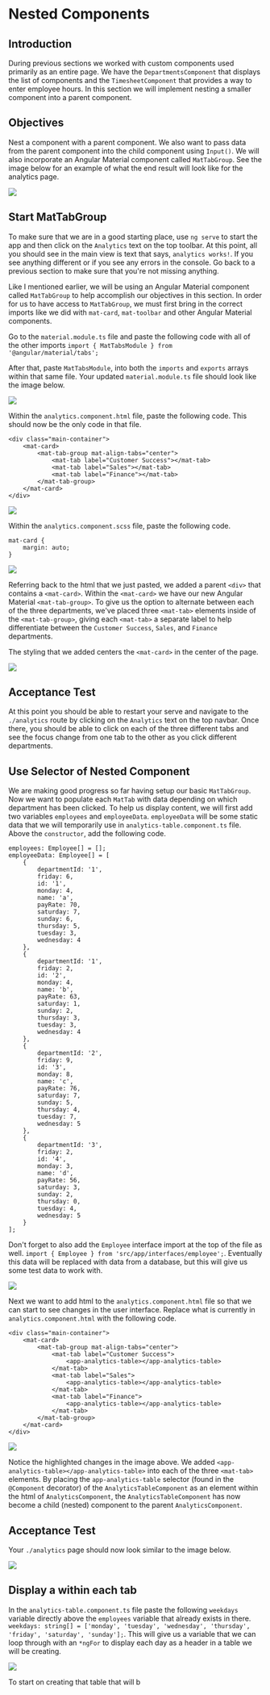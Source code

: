 # Nested Components

## Introduction
During previous sections we worked with custom components used primarily as an entire page. We have the `DepartmentsComponent` that displays the list of components and the `TimesheetComponent` that provides a way to enter employee hours. In this section we will implement nesting a smaller component into a parent component.

## Objectives
Nest a component with a parent component. We also want to pass data from the parent component into the child component using `Input()`. We will also incorporate an Angular Material component called `MatTabGroup`. See the image below for an example of what the end result will look like for the analytics page.

![](img/analytics_example.png)


## Start MatTabGroup

To make sure that we are in a good starting place, use `ng serve` to start the app and then click on the `Analytics` text on the top toolbar. At this point, all you should see in the main view is text that says, `analytics works!`. If you see anything different or if you see any errors in the console. Go back to a previous section to make sure that you're not missing anything.

Like I mentioned earlier, we will be using an Angular Material component called `MatTabGroup` to help accomplish our objectives in this section. In order for us to have access to `MatTabGroup`, we must first bring in the correct imports like we did with `mat-card`, `mat-toolbar` and other Angular Material components.

Go to the `material.module.ts` file and paste the following code with all of the other imports `import { MatTabsModule } from '@angular/material/tabs';`

After that, paste `MatTabsModule`, into both the `imports` and `exports` arrays within that same file. Your updated `material.module.ts` file should look like the image below.

![](img/mat_tab_group_import.png)


Within the `analytics.component.html` file, paste the following code. This should now be the only code in that file.

```
<div class="main-container">
    <mat-card>
        <mat-tab-group mat-align-tabs="center">
            <mat-tab label="Customer Success"></mat-tab>
            <mat-tab label="Sales"></mat-tab>
            <mat-tab label="Finance"></mat-tab>
        </mat-tab-group>
    </mat-card>
</div>
```

![](img/tab_group_setup.png)


Within the `analytics.component.scss` file, paste the following code.

```
mat-card {
    margin: auto;
}
```

![](img/tab_group_styling.png)


Referring back to the html that we just pasted, we added a parent `<div>` that contains a `<mat-card>`. Within the `<mat-card>` we have our new Angular Material `<mat-tab-group>`. To give us the option to alternate between each of the three departments, we've placed three `<mat-tab>` elements inside of the `<mat-tab-group>`, giving each `<mat-tab>` a separate label to help differentiate between the `Customer Success`, `Sales`, and `Finance` departments.

The styling that we added centers the `<mat-card>` in the center of the page.

![](img/analytics_basic.png)


## Acceptance Test

At this point you should be able to restart your serve and navigate to the `./analytics` route by clicking on the `Analytics` text on the top navbar. Once there, you should be able to click on each of the three different tabs and see the focus change from one tab to the other as you click different departments.


## Use Selector of Nested Component

We are making good progress so far having setup our basic `MatTabGroup`. Now we want to populate each `MatTab` with data depending on which department has been clicked. To help us display content, we will first add two variables `employees` and `employeeData`. `employeeData` will be some static data that we will temporarily use in `analytics-table.component.ts` file. Above the `constructor`, add the following code.

```
employees: Employee[] = [];
employeeData: Employee[] = [
    {
        departmentId: '1',
        friday: 6,
        id: '1',
        monday: 4,
        name: 'a',
        payRate: 70,
        saturday: 7,
        sunday: 6,
        thursday: 5,
        tuesday: 3,
        wednesday: 4
    },
    {
        departmentId: '1',
        friday: 2,
        id: '2',
        monday: 4,
        name: 'b',
        payRate: 63,
        saturday: 1,
        sunday: 2,
        thursday: 3,
        tuesday: 3,
        wednesday: 4
    },
    {
        departmentId: '2',
        friday: 9,
        id: '3',
        monday: 8,
        name: 'c',
        payRate: 76,
        saturday: 7,
        sunday: 5,
        thursday: 4,
        tuesday: 7,
        wednesday: 5
    },
    {
        departmentId: '3',
        friday: 2,
        id: '4',
        monday: 3,
        name: 'd',
        payRate: 56,
        saturday: 3,
        sunday: 2,
        thursday: 0,
        tuesday: 4,
        wednesday: 5
    }
];
```

Don't forget to also add the `Employee` interface import at the top of the file as well. `import { Employee } from 'src/app/interfaces/employee';`. Eventually this data will be replaced with data from a database, but this will give us some test data to work with.

![](img/static_data.png)


Next we want to add html to the `analytics.component.html` file so that we can start to see changes in the user interface. Replace what is currently in `analytics.component.html` with the following code.

```
<div class="main-container">
    <mat-card>
        <mat-tab-group mat-align-tabs="center">
            <mat-tab label="Customer Success">
                <app-analytics-table></app-analytics-table>
            </mat-tab>
            <mat-tab label="Sales">
                <app-analytics-table></app-analytics-table>
            </mat-tab>
            <mat-tab label="Finance">
                <app-analytics-table></app-analytics-table>
            </mat-tab>
        </mat-tab-group>
    </mat-card>
</div>
```

![](img/nested_comp_start.png)

Notice the highlighted changes in the image above. We added `<app-analytics-table></app-analytics-table>` into each of the three `<mat-tab>` elements. By placing the `app-analytics-table` selector (found in the `@Component` decorator) of the `AnalyticsTableComponent` as an element within the html of `AnalyticsComponent`, the `AnalyticsTableComponent` has now become a child (nested) component to the parent `AnalyticsComponent`.


## Acceptance Test

Your `./analytics` page should now look similar to the image below.

![](img/nested_comp_start_disp.png)


## Display a within each tab

In the `analytics-table.component.ts` file paste the following `weekdays` variable directly above the `employees` variable that already exists in there. `weekdays: string[] = ['monday', 'tuesday', 'wednesday', 'thursday', 'friday', 'saturday', 'sunday'];`. This will give us a variable that we can loop through with an `*ngFor` to display each day as a header in a table we will be creating.

![](img/analytics_weekdays.png)

To start on creating that table that will b





